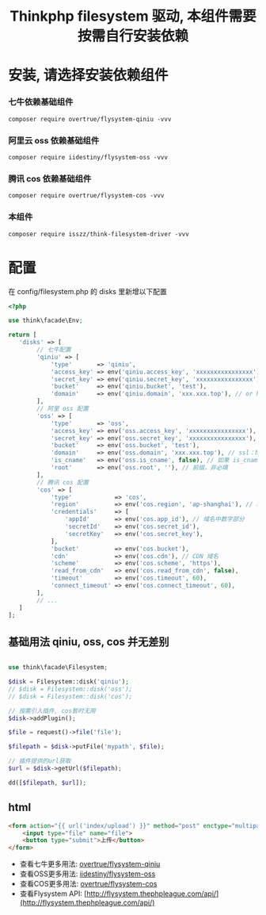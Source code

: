 <h1 align="center">Thinkphp filesystem 驱动, 本组件需要按需自行安装依赖</h1>

# 安装, 请选择安装依赖组件

### 七牛依赖基础组件
```shell
composer require overtrue/flysystem-qiniu -vvv
```

### 阿里云 oss 依赖基础组件
```shell
composer require iidestiny/flysystem-oss -vvv
```

### 腾讯 cos 依赖基础组件
```shell
composer require overtrue/flysystem-cos -vvv
```


### 本组件
```shell
composer require isszz/think-filesystem-driver -vvv
```

# 配置

在 config/filesystem.php 的 disks 里新增以下配置

```php
<?php

use think\facade\Env;

return [
   'disks' => [
		// 七牛配置
		'qiniu' => [
			'type'       => 'qiniu',
			'access_key' => env('qiniu.access_key', 'xxxxxxxxxxxxxxxx'),
			'secret_key' => env('qiniu.secret_key', 'xxxxxxxxxxxxxxxx'),
			'bucket'     => env('qiniu.bucket', 'test'),
			'domain'     => env('qiniu.domain', 'xxx.xxx.top'), // or host: https://xxxx.xxx.top
		],
		// 阿里 oss 配置
		'oss' => [
			'type'       => 'oss',
			'access_key' => env('oss.access_key', 'xxxxxxxxxxxxxxxx'),
			'secret_key' => env('oss.secret_key', 'xxxxxxxxxxxxxxxx'),
			'bucket'     => env('oss.bucket', 'test'),
			'domain'     => env('oss.domain', 'xxx.xxx.top'), // ssl：https://xxxx.xxx.top
			'is_cname'   => env('oss.is_cname', false), // 如果 is_cname 为 false, domain 应配置 oss 提供的域名如：`oss-cn-beijing.aliyuncs.com`，cname 或 cdn 请自行到阿里 oss 后台配置并绑定 bucket
			'root'       => env('oss.root', ''), // 前缀，非必填
		],
		// 腾讯 cos 配置
		'cos' => [
			'type'			  => 'cos',
			'region'          => env('cos.region', 'ap-shanghai'), // 地域
			'credentials'     => [
				'appId'		  => env('cos.app_id'), // 域名中数字部分
				'secretId'	  => env('cos.secret_id'),
				'secretKey'	  => env('cos.secret_key'),
			],
			'bucket'          => env('cos.bucket'),
			'cdn'             => env('cos.cdn'), // CDN 域名
			'scheme'          => env('cos.scheme', 'https'),
			'read_from_cdn'   => env('cos.read_from_cdn', false),
			'timeout'         => env('cos.timeout', 60),
			'connect_timeout' => env('cos.connect_timeout', 60),
		],
		// ...
   ]
];
```

## 基础用法 qiniu, oss, cos 并无差别

```php

use think\facade\Filesystem;

$disk = Filesystem::disk('qiniu');
// $disk = Filesystem::disk('oss');
// $disk = Filesystem::disk('cos');

// 按需引入插件, cos暂时无用
$disk->addPlugin();

$file = request()->file('file');

$filepath = $disk->putFile('mypath', $file);

// 插件提供的url获取
$url = $disk->getUrl($filepath);

dd([$filepath, $url]); 
```

## html

```html
<form action="{{ url('index/upload') }}" method="post" enctype="multipart/form-data">
    <input type="file" name="file">
    <button type="submit">上传</button>
</form>
```


- 查看七牛更多用法: [overtrue/flysystem-qiniu](https://github.com/overtrue/flysystem-qiniu)
- 查看OSS更多用法: [iidestiny/flysystem-oss](https://github.com/iidestiny/flysystem-oss)
- 查看COS更多用法: [overtrue/flysystem-cos](https://github.com/overtrue/flysystem-cos)
- 查看Flysystem API: [http://flysystem.thephpleague.com/api/](http://flysystem.thephpleague.com/api/)
